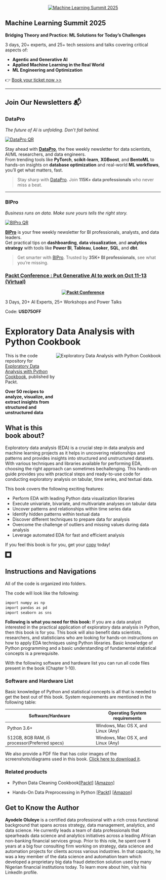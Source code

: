 <p align="center"><a href="https://packt.link/mlsumgh"><img src="https://static.packt-cdn.com/assets/images/ML Summit Banner v3 1200x627.png" alt="Machine Learning Summit 2025"/></a></p>

## Machine Learning Summit 2025
**Bridging Theory and Practice: ML Solutions for Today’s Challenges**

3 days, 20+ experts, and 25+ tech sessions and talks covering critical aspects of:
- **Agentic and Generative AI**
- **Applied Machine Learning in the Real World**
- **ML Engineering and Optimization**

👉 [Book your ticket now >>](https://packt.link/mlsumgh)

---

## Join Our Newsletters 📬

### DataPro  
*The future of AI is unfolding. Don’t fall behind.*

<p><a href="https://landing.packtpub.com/subscribe-datapronewsletter/?link_from_packtlink=yes"><img src="https://static.packt-cdn.com/assets/images/DataPro NL QR Code.png" alt="DataPro QR" width="150"/></a></p>

Stay ahead with [**DataPro**](https://landing.packtpub.com/subscribe-datapronewsletter/?link_from_packtlink=yes), the free weekly newsletter for data scientists, AI/ML researchers, and data engineers.  
From trending tools like **PyTorch**, **scikit-learn**, **XGBoost**, and **BentoML** to hands-on insights on **database optimization** and real-world **ML workflows**, you’ll get what matters, fast.

> Stay sharp with [DataPro](https://landing.packtpub.com/subscribe-datapronewsletter/?link_from_packtlink=yes). Join **115K+ data professionals** who never miss a beat.

---

### BIPro  
*Business runs on data. Make sure yours tells the right story.*

<p><a href="https://landing.packtpub.com/subscribe-bipro-newsletter/?link_from_packtlink=yes"><img src="https://static.packt-cdn.com/assets/images/BIPro NL QR Code.png" alt="BIPro QR" width="150"/></a></p>

[**BIPro**](https://landing.packtpub.com/subscribe-bipro-newsletter/?link_from_packtlink=yes) is your free weekly newsletter for BI professionals, analysts, and data leaders.  
Get practical tips on **dashboarding**, **data visualization**, and **analytics strategy** with tools like **Power BI**, **Tableau**, **Looker**, **SQL**, and **dbt**.

> Get smarter with [BIPro](https://landing.packtpub.com/subscribe-bipro-newsletter/?link_from_packtlink=yes). Trusted by **35K+ BI professionals**, see what you’re missing.


### [Packt Conference : Put Generative AI to work on Oct 11-13 (Virtual)](https://packt.link/JGIEY)

<b><p align='center'>[![Packt Conference](https://hub.packtpub.com/wp-content/uploads/2023/08/put-generative-ai-to-work-packt.png)](https://packt.link/JGIEY)</p></b> 
3 Days, 20+ AI Experts, 25+ Workshops and Power Talks 

Code: <b>USD75OFF</b>

# Exploratory Data Analysis with Python Cookbook

<a href="https://www.packtpub.com/product/exploratory-data-analysis-with-python-cookbook/9781803231105?utm_source=github&utm_medium=repository&utm_campaign=9781803231105"><img src="https://content.packt.com/B18160/cover_image_small.jpg" alt="Exploratory Data Analysis with Python Cookbook" height="256px" align="right"></a>

This is the code repository for [Exploratory Data Analysis with Python Cookbook](https://www.packtpub.com/product/exploratory-data-analysis-with-python-cookbook/9781803231105?utm_source=github&utm_medium=repository&utm_campaign=9781803231105), published by Packt.

**Over 50 recipes to analyze, visualize, and extract insights from structured and unstructured data**

## What is this book about?
Exploratory data analysis (EDA) is a crucial step in data analysis and machine learning projects as it helps in uncovering relationships and patterns and provides insights into structured and unstructured datasets. With various techniques and libraries available for performing EDA, choosing the right approach can sometimes bechallenging. This hands-on guide provides you with practical steps and ready-to-use code for conducting exploratory analysis on tabular, time series, and textual data.

This book covers the following exciting features: 
* Perform EDA with leading Python data visualization libraries
* Execute univariate, bivariate, and multivariate analyses on tabular data
* Uncover patterns and relationships within time series data
* Identify hidden patterns within textual data
* Discover different techniques to prepare data for analysis
* Overcome the challenge of outliers and missing values during data analysis
* Leverage automated EDA for fast and efficient analysis

If you feel this book is for you, get your [copy](https://www.amazon.com/dp/B09NC5XJ6D) today!

<a href="https://www.packtpub.com/?utm_source=github&utm_medium=banner&utm_campaign=GitHubBanner"><img src="https://raw.githubusercontent.com/PacktPublishing/GitHub/master/GitHub.png" 
alt="https://www.packtpub.com/" border="5" /></a>


## Instructions and Navigations
All of the code is organized into folders.

The code will look like the following:
```
import numpy as np
import pandas as pd
import seaborn as sns
```


**Following is what you need for this book:**
If you are a data analyst interested in the practical application of exploratory data analysis in Python, then this book is for you. This book will also benefit data scientists, researchers, and statisticians who are looking for hands-on instructions on how to apply EDA techniques using Python libraries. Basic knowledge of Python programming and a basic understanding of fundamental statistical concepts is a prerequisite.

With the following software and hardware list you can run all code files present in the book (Chapter 1-10).


### Software and Hardware List

Basic knowledge of Python and statistical concepts is all that is needed to get the best out of this book.
System requirements are mentioned in the following table:

| Software/Hardware                              | Operating System requirements      |
| ------------------------------------           | -----------------------------------|
| Python 3.6+                                    | Windows, Mac OS X, and Linux (Any) |                                                      
| 512GB, 8GB RAM, i5 processor(Preferred specs)  | Windows, Mac OS X, and Linux (Any) |



We also provide a PDF file that has color images of the screenshots/diagrams used in this book. [Click here to download it](https://packt.link/npXws).


### Related products <Other books you may enjoy>
* Python Data Cleaning Cookbook[[Packt]](https://www.packtpub.com/product/python-data-cleaning-cookbook/9781800565661) [[Amazon]](https://www.amazon.com/dp/1800565666)

* Hands-On Data Preprocessing in Python [[Packt]](https://www.packtpub.com/product/hands-on-data-preprocessing-in-python/9781801072137) [[Amazon]](https://www.amazon.com/dp/1801072132)

## Get to Know the Author
**Ayodele Oluleye**
 is a certified data professional with a rich cross functional background that spans across
strategy, data management, analytics, and data science. He currently leads a team of data professionals
that spearheads data science and analytics initiatives across a leading African non-banking financial
services group. Prior to this role, he spent over 8 years at a big four consulting firm working on strategy,
data science and automation projects for clients across various industries. In that capacity, he was a
key member of the data science and automation team which developed a proprietary big data fraud
detection solution used by many Nigerian financial institutions today. To learn more about him, visit
his LinkedIn profile.
